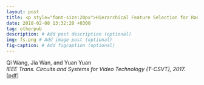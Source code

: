 ```yaml
---
layout: post
title: <p style="font-size:20px">Hierarchical Feature Selection for Random Projection</p>
date: 2018-02-08 13:32:20 +0300
tag: otherpub
description: # Add post description (optional)
img: fs.png # Add image post (optional)
fig-caption: # Add figcaption (optional)
---
```


Qi Wang, Jia Wan, and Yuan Yuan  
<i>IEEE Trans. Circuits and Systems for Video Technology (T-CSVT), 2017.</i>  
[[pdf](http://crabwq.github.io/pdf/2018%20Hierarchical%20Feature%20Selection%20for%20Random%20Projection.pdf)]
